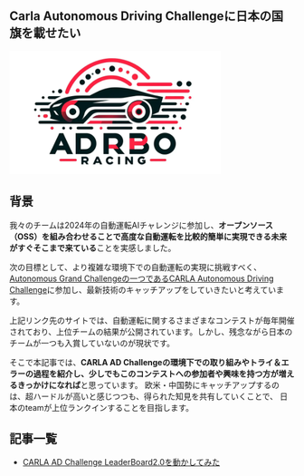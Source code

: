 Carla Autonomous Driving Challengeに日本の国旗を載せたい  
---

![sample_code.gif](./img/logo.png)  

## 背景  
我々のチームは2024年の自動運転AIチャレンジに参加し、**オープンソース（OSS）を組み合わせることで高度な自動運転を比較的簡単に実現できる未来がすぐそこまで来ている**ことを実感しました。  

次の目標として、より複雑な環境下での自動運転の実現に挑戦すべく、[Autonomous Grand Challengeの一つであるCARLA Autonomous Driving Challenge](https://opendrivelab.com/challenge2024/#carla)に参加し、最新技術のキャッチアップをしていきたいと考えています。

上記リンク先のサイトでは、自動運転に関するさまざまなコンテストが毎年開催されており、上位チームの結果が公開されています。しかし、残念ながら日本のチームが一つも入賞していないのが現状です。  

そこで本記事では、**CARLA AD Challengeの環境下での取り組みやトライ＆エラーの過程を紹介し、少しでもこのコンテストへの参加者や興味を持つ方が増えるきっかけになれば**と思っています。
欧米・中国勢にキャッチアップするのは、超ハードルが高いと感じつつも、得られた知見を共有していくことで、
日本のteamが上位ランクインすることを目指します。


## 記事一覧  

- [CARLA AD Challenge LeaderBoard2.0を動かしてみた](./doc/article20241217.md)  
